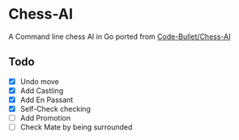 # Chess-AI
A Command line chess AI in Go ported from [Code-Bullet/Chess-AI](https://github.com/Code-Bullet/Chess-AI)

## Todo
- [X] Undo move
- [X] Add Castling
- [x] Add En Passant
- [x] Self-Check checking
- [ ] Add Promotion
- [ ] Check Mate by being surrounded
